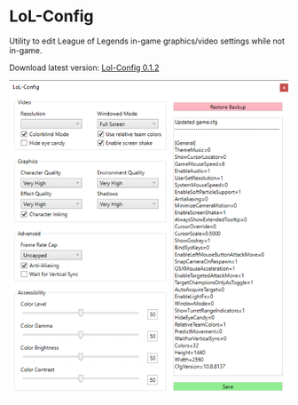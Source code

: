 # LoL-Config
 Utility to edit League of Legends in-game graphics/video settings while not in-game.

Download latest version: [Lol-Config 0.1.2](https://github.com/WelFedTed/LoL-Config/releases/download/0.1.2/LoL-Config.exe)

![screenshot of version 0.1.2](screenshot_0.1.2.png)
